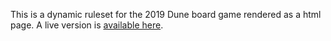 This is a dynamic ruleset for the 2019 Dune board game rendered as a html page. 
A live version is [available here](http://andrewc.me/dune/).

